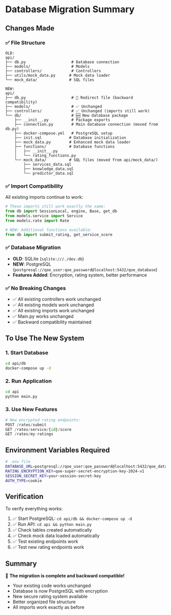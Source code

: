 # Database Migration Summary

## Changes Made

### ✅ File Structure
```
OLD:
api/
├── db.py                    # Database connection
├── models/                  # Models
├── controllers/             # Controllers  
├── utils/mock_data.py      # Mock data loader
└── mock_data/              # SQL files

NEW:
api/
├── db.py                    # 🔄 Redirect file (backward compatibility)
├── models/                  # ✅ Unchanged
├── controllers/             # ✅ Unchanged (imports still work)
└── db/                      # 🆕 New database package
    ├── __init__.py          # Package exports
    ├── connection.py        # Main database connection (moved from db.py)
    ├── docker-compose.yml   # PostgreSQL setup
    ├── init.sql            # Database initialization
    ├── mock_data.py        # Enhanced mock data loader
    ├── functions/          # Database functions
    │   ├── __init__.py
    │   └── rating_functions.py
    └── mock_data/          # SQL files (moved from api/mock_data/)
        ├── services_data.sql
        ├── knowledge_data.sql
        └── predictor_data.sql
```

### ✅ Import Compatibility

All existing imports continue to work:

```python
# These imports still work exactly the same:
from db import SessionLocal, engine, Base, get_db
from models.service import Service
from models.rate import Rate

# NEW: Additional functions available:
from db import submit_rating, get_service_score
```

### ✅ Database Migration

- **OLD**: SQLite (`sqlite:///./dev.db`)
- **NEW**: PostgreSQL (`postgresql://qoe_user:qoe_password@localhost:5432/qoe_database`)
- **Features Added**: Encryption, rating system, better performance

### ✅ No Breaking Changes

- ✅ All existing controllers work unchanged
- ✅ All existing models work unchanged  
- ✅ All existing imports work unchanged
- ✅ Main.py works unchanged
- ✅ Backward compatibility maintained

## To Use The New System

### 1. Start Database
```bash
cd api/db
docker-compose up -d
```

### 2. Run Application
```bash
cd api
python main.py
```

### 3. Use New Features
```python
# New encrypted rating endpoints:
POST /rates/submit
GET /rates/service/{id}/score
GET /rates/my-ratings
```

## Environment Variables Required

```bash
# .env file
DATABASE_URL=postgresql://qoe_user:qoe_password@localhost:5432/qoe_database
RATING_ENCRYPTION_KEY=qoe-super-secret-encryption-key-2024-v1
SESSION_SECRET_KEY=your-session-secret-key
AUTH_TYPE=cookie
```

## Verification

To verify everything works:

1. ✅ Start PostgreSQL: `cd api/db && docker-compose up -d`
2. ✅ Run API: `cd api && python main.py`
3. ✅ Check tables created automatically
4. ✅ Check mock data loaded automatically
5. ✅ Test existing endpoints work
6. ✅ Test new rating endpoints work

## Summary

🎉 **The migration is complete and backward compatible!**

- Your existing code works unchanged
- Database is now PostgreSQL with encryption
- New secure rating system available
- Better organized file structure
- All imports work exactly as before

